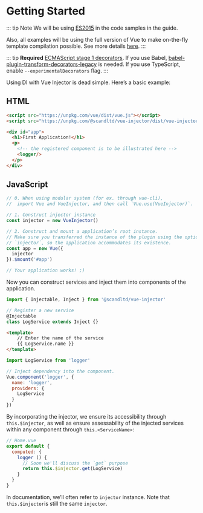 # Getting Started

::: tip Note
We will be using [ES2015](https://github.com/lukehoban/es6features) in the code samples in the guide.

Also, all examples will be using the full version of Vue to make on-the-fly template compilation possible. See more details [here](https://vuejs.org/v2/guide/installation.html#Runtime-Compiler-vs-Runtime-only).
:::

::: tip **Required**
[ECMAScript stage 1 decorators](https://github.com/wycats/javascript-decorators/blob/master/README.md).
If you use Babel, [babel-plugin-transform-decorators-legacy](https://github.com/loganfsmyth/babel-plugin-transform-decorators-legacy) is needed.
If you use TypeScript, enable `--experimentalDecorators` flag.
:::

Using DI with Vue Injector is dead simple. Here’s a basic example:

## HTML

``` html
<script src="https://unpkg.com/vue/dist/vue.js"></script>
<script src="https://unpkg.com/@scandltd/vue-injector/dist/vue-injector.js"></script>

<div id="app">
  <h1>First Application!</h1>
  <p>
    <!-- the registered component is to be illustrated here -->
    <logger/>
  </p>
</div>
```

## JavaScript

``` js
// 0. When using modular system (for ex. through vue-cli),
//  import Vue and VueInjector, and then call `Vue.use(VueInjector)`.

// 1. Construct injector instance
const injector = new VueInjector()

// 2. Construct and mount a application’s root instance.
// Make sure you transferred the instance of the plugin using the option
// `injector`, so the application accommodates its existence.
const app = new Vue({
  injector
}).$mount('#app')

// Your application works! ;)
```

Now you can construct services and inject them into components of the application.

``` js
import { Injectable, Inject } from '@scandltd/vue-injector'

// Register a new service
@Injectable
class LogService extends Inject {}
```

``` html
<template>
    // Enter the name of the service
    {{ LogService.name }}
</template>
```

``` js
import LogService from 'logger'

// Inject dependency into the component.
Vue.component('logger', {
  name: 'logger',
  providers: {
    LogService
  }
})
```

By incorporating the injector, we ensure its accessibility through `this.$injector`, as well as ensure assessability of the injected services within any component through `this.<ServiceName>`:

```js
// Home.vue
export default {
  computed: {
    logger () {
      // Soon we'll discuss the `get` purpose
      return this.$injector.get(LogService)
    }
  }
}
```

In documentation, we’ll often refer to `injector` instance. Note that `this.$injector`is still the same `injector`.
